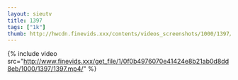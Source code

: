 ```yaml
--- 
layout: sieutv
title: 1397
tags: ["1k"]
thumb: http://hwcdn.finevids.xxx/contents/videos_screenshots/1000/1397/preview.mp4.jpg
---
```

{% include video src="http://www.finevids.xxx/get_file/1/0f0b4976070e41424e8b21ab0d8dd8eb/1000/1397/1397.mp4/" %} 
